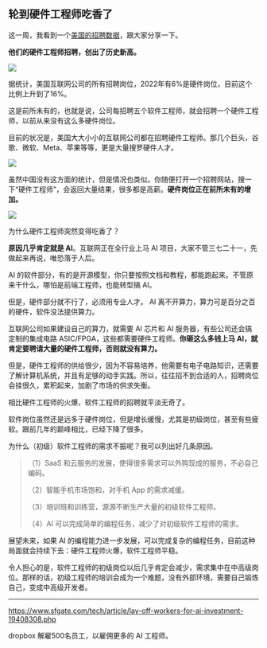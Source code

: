 ## 轮到硬件工程师吃香了

这一周，我看到一个[美国的招聘数据](https://twitter.com/aznweng/status/1780594562597081362)，跟大家分享一下。

**他们的硬件工程师招聘，创出了历史新高。**

![](https://cdn.beekka.com/blogimg/asset/202404/bg2024042301.webp)

据统计，美国互联网公司的所有招聘岗位，2022年有6%是硬件岗位，目前这个比例上升到了16%。

这是前所未有的，也就是说，公司每招聘五个软件工程师，就会招聘一个硬件工程师，以前从来没有这么多硬件岗位。

目前的状况是，美国大大小小的互联网公司都在招聘硬件工程师。那几个巨头，谷歌、微软、Meta、苹果等等，更是大量搜罗硬件人才。

![](https://cdn.beekka.com/blogimg/asset/202404/bg2024042302.webp)

虽然中国没有这方面的统计，但是情况也类似。你随便打开一个招聘网站，搜一下“硬件工程师”，会返回大量结果，很多都是高薪。**硬件岗位正在前所未有的增加。**

![](https://cdn.beekka.com/blogimg/asset/202404/bg2024042303.webp)

为什么硬件工程师突然变得吃香了？

**原因几乎肯定就是 AI**。互联网正在全行业上马 AI 项目，大家不管三七二十一，先做起来再说，唯恐落于人后。

AI 的软件部分，有的是开源模型，你只要按照文档和教程，都能跑起来。不管原来干什么，哪怕是前端工程师，也能转型搞 AI。

但是，硬件部分就不行了，必须用专业人才。 AI 离不开算力，算力可是百分之百的硬件，软件没法提供算力。

互联网公司如果建设自己的算力，就需要 AI 芯片和 AI 服务器，有些公司还会搞定制的集成电路 ASIC/FPGA，这些都需要硬件工程师。**你砸这么多钱上马 AI，就肯定要聘请大量的硬件工程师，否则就没有算力。**

但是，硬件工程师的供给很少，因为不容易培养，他需要有电子电路知识，还需要了解计算机系统，并且有足够的动手实践。所以，往往招不到合适的人，招聘岗位会挂很久，累积起来，加剧了市场的供求失衡。

相比硬件工程师的火爆，软件工程师的招聘就平淡无奇了。

软件岗位虽然还是远多于硬件岗位，但是增长缓慢，尤其是初级岗位，甚至有些疲软。跟前几年的巅峰相比，已经下降了很多。

为什么（初级）软件工程师的需求不振呢？我可以列出好几条原因。

> （1）SaaS 和云服务的发展，使得很多需求可以外购现成的服务，不必自己编码。
> 
> （2）智能手机市场饱和，对手机 App 的需求减缓。
> 
> （3）培训班和训练营，源源不断生产大量的初级软件工程师。
> 
> （4）AI 可以完成简单的编程任务，减少了对初级软件工程师的需求。

展望未来，如果 AI 的编程能力进一步发展，可以完成复杂的编程任务，目前这种局面就会持续下去：硬件工程师火爆，软件工程师平稳。

令人担心的是，软件工程师的初级岗位以后几乎肯定会减少，需求集中在中高级岗位。那样的话，初级工程师的培训会成为一个难题，没有外部环境，需要自己锻炼自己，变成中高级开发者。

---

https://www.sfgate.com/tech/article/lay-off-workers-for-ai-investment-19408308.php

dropbox 解雇500名员工，以雇佣更多的 AI 工程师。